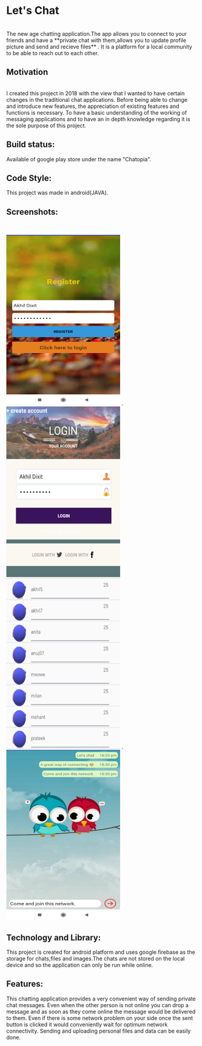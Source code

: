 # Let's Chat
<br>
The new age chatting application.The app allows you to connect to your friends and have a  **private chat with them,allows you to update 
profile picture and send and recieve files** . It is a platform for a local community to be able to reach out to each other.

## Motivation
<br>
I created this project in 2018 with the view that I wanted to have certain changes in the traditional chat applications. Before being able
to change and introduce new features, the appreciation of existing features and functions is necessary. To have a basic understanding 
of the working of messaging applications and to have an in depth knowledge regarding it is the sole purpose of this project.

## Build status:
Available of google play store under the name "Chatopia".

## Code Style:
This project was made in android(JAVA).

## Screenshots:
<br>

<img src="https://github.com/AkhilDixit1998/ChatApplication/blob/master/chat%20app%20ss/register.png" width="300" height="450"> .
<span width="50px"></span>
<img src="https://github.com/AkhilDixit1998/ChatApplication/blob/master/chat%20app%20ss/login.png" width="300" height="450">
<br>
<img src="https://github.com/AkhilDixit1998/ChatApplication/blob/master/chat%20app%20ss/chats.png" width="300" height="450">  .
<span width="50px"></span>
<img src="https://github.com/AkhilDixit1998/ChatApplication/blob/master/chat%20app%20ss/personal%20chat.png" width="300" height="450">


## Technology and Library:
This project is created for android platform and uses google firebase as the storage for chats,files and images.The chats are not stored
on the local device and so the application can only be run while online.

## Features:
This chatting application provides a very convenient way of sending private chat messages. Even when the other person is not online 
you can drop a message and as soon as they come online the message would be delivered to them. Even if there is some network problem 
on your side once the sent button is clicked it would conveniently wait for optimum network connectivity. Sending and uploading personal
files and data can be easily done.



